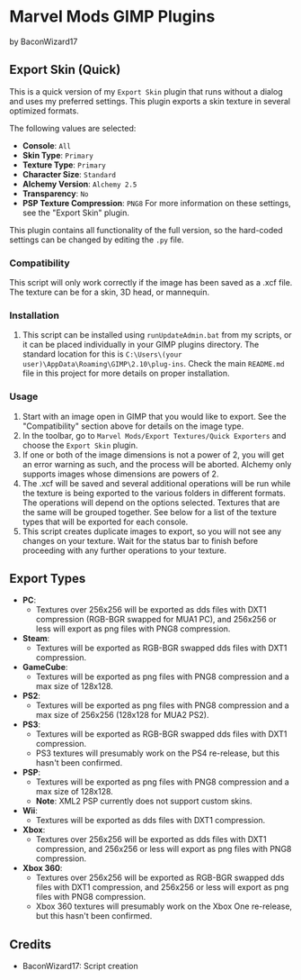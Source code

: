 # Marvel Mods GIMP Plugins
by BaconWizard17
## Export Skin (Quick)
This is a quick version of my `Export Skin` plugin that runs without a dialog and uses my preferred settings. This plugin exports a skin texture in several optimized formats. 

The following values are selected:
 - **Console**: `All`
 - **Skin Type**: `Primary`
 - **Texture Type**: `Primary`
 - **Character Size**: `Standard`
 - **Alchemy Version**: `Alchemy 2.5`
 - **Transparency**: `No`
 - **PSP Texture Compression**: `PNG8` 
For more information on these settings, see the "Export Skin" plugin. 

This plugin contains all functionality of the full version, so the hard-coded settings can be changed by editing the `.py` file.

### Compatibility
This script will only work correctly if the image has been saved as a .xcf file. The texture can be for a skin, 3D head, or mannequin.

### Installation
 1. This script can be installed using `runUpdateAdmin.bat` from my scripts, or it can be placed individually in your GIMP plugins directory. The standard location for this is `C:\Users\(your user)\AppData\Roaming\GIMP\2.10\plug-ins`. Check the main `README.md` file in this project for more details on proper installation.

### Usage
1. Start with an image open in GIMP that you would like to export. See the "Compatibility" section above for details on the image type.
2. In the toolbar, go to `Marvel Mods/Export Textures/Quick Exporters` and choose the `Export Skin` plugin.
3. If one or both of the image dimensions is not a power of 2, you will get an error warning as such, and the process will be aborted. Alchemy only supports images whose dimensions are powers of 2.
4. The .xcf will be saved and several additional operations will be run while the texture is being exported to the various folders in different formats. The operations will depend on the options selected. Textures that are the same will be grouped together. See below for a list of the texture types that will be exported for each console. 
5. This script creates duplicate images to export, so you will not see any changes on your texture. Wait for the status bar to finish before proceeding with any further operations to your texture.

## Export Types
 - **PC**:
   - Textures over 256x256 will be exported as dds files with DXT1 compression (RGB-BGR swapped for MUA1 PC), and 256x256 or less will export as png files with PNG8 compression.
 - **Steam**:
   - Textures will be exported as RGB-BGR swapped dds files with DXT1 compression.
 - **GameCube**: 
   - Textures will be exported as png files with PNG8 compression and a max size of 128x128.
 - **PS2**: 
   - Textures will be exported as png files with PNG8 compression and a max size of 256x256 (128x128 for MUA2 PS2).
 - **PS3**:
   - Textures will be exported as RGB-BGR swapped dds files with DXT1 compression.
   - PS3 textures will presumably work on the PS4 re-release, but this hasn't been confirmed.
 - **PSP**: 
   - Textures will be exported as png files with PNG8 compression and a max size of 128x128.
   - **Note**: XML2 PSP currently does not support custom skins.
 - **Wii**:
   - Textures will be exported as dds files with DXT1 compression.
 - **Xbox**:
   - Textures over 256x256 will be exported as dds files with DXT1 compression, and 256x256 or less will export as png files with PNG8 compression.
 - **Xbox 360**:
   - Textures over 256x256 will be exported as RGB-BGR swapped dds files with DXT1 compression, and 256x256 or less will export as png files with PNG8 compression.
   - Xbox 360 textures will presumably work on the Xbox One re-release, but this hasn't been confirmed.

## Credits
- BaconWizard17: Script creation